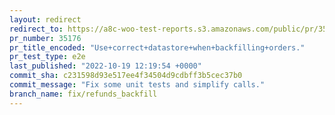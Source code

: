 ```yaml
---
layout: redirect
redirect_to: https://a8c-woo-test-reports.s3.amazonaws.com/public/pr/35176/e2e/index.html
pr_number: 35176
pr_title_encoded: "Use+correct+datastore+when+backfilling+orders."
pr_test_type: e2e
last_published: "2022-10-19 12:19:54 +0000"
commit_sha: c231598d93e517ee4f34504d9cdbff3b5cec37b0
commit_message: "Fix some unit tests and simplify calls."
branch_name: fix/refunds_backfill
---
```

